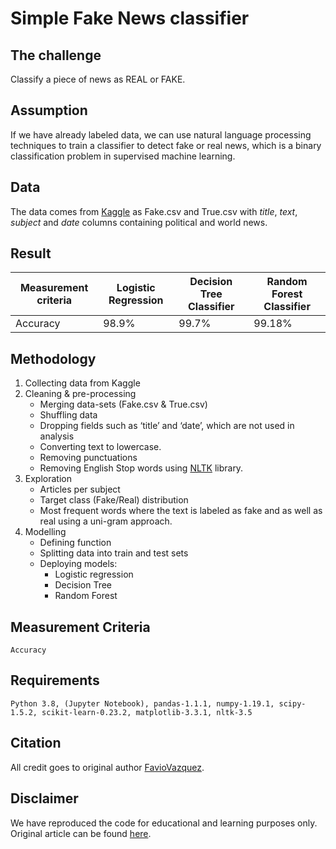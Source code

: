 # Simple Fake News classifier



## The challenge

Classify a piece of news as REAL or FAKE.

## Assumption

If we have already labeled data, we can use natural language processing techniques to train a classifier to detect fake or real news, which is a binary classification problem in supervised machine learning.

## Data

The data comes from [Kaggle](https://www.kaggle.com/clmentbisaillon/fake-and-real-news-dataset) as Fake.csv and True.csv with *title*, *text*, *subject* and *date*  columns containing political and world news.

## Result
| Measurement criteria | Logistic Regression      | Decision Tree Classifier | Random Forest Classifier |
| ----- | ----- | ----- | ----- |
| Accuracy | 98.9% | 99.7% | 99.18% |

## Methodology
1. Collecting data from Kaggle
2. Cleaning & pre-processing
    - Merging data-sets (Fake.csv & True.csv)
    - Shuffling data
    - Dropping fields such as ‘title’ and ‘date’, which are not used in analysis
    - Converting text to lowercase.
    - Removing punctuations
    - Removing English Stop words using [NLTK](https://www.nltk.org/) library.
3. Exploration
    - Articles per subject
    - Target class (Fake/Real) distribution
    - Most frequent words where the text is labeled as fake and as well as real using a uni-gram approach.
4. Modelling
    - Defining function
    - Splitting data into train and test sets
    - Deploying models:
        - Logistic regression
        - Decision Tree
        - Random Forest


## Measurement Criteria
    Accuracy

## Requirements
    Python 3.8, (Jupyter Notebook), pandas-1.1.1, numpy-1.19.1, scipy-1.5.2, scikit-learn-0.23.2, matplotlib-3.3.1, nltk-3.5    

## Citation
All credit goes to original author [FavioVazquez](https://github.com/FavioVazquez/fake-news/blob/master/FakeNews.ipynb). 

## Disclaimer
We have reproduced the code for educational and learning purposes only. Original article can be found [here](https://towardsdatascience.com/detecting-fake-news-with-and-without-code-dd330ed449d9).



